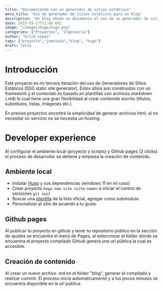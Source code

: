 ```yaml
---
title: "Documentando con un generador de sitios estáticos"
meta_title: "Uso de generador de sitios estáticos para un blog"
description: "Un blog dónde se documenta el uso de un generador de sitios estaticos y archivos tipo markdown para publicar de forma fácil en github pages"
date: 2025-09-17T12:00:00Z
image: "/images/hugo/hugo.png"
categories: ["Proyectos", "Ingeniería"]
author: "Erick López"
tags: ["proyecto","jamstack","blog", "hugo"]
draft: false
---
```


# Introducción
Este proyecto es mi tercera iteración del uso de Generadores de Sitios Estáticos (SSG static site generator). Estos sitios son construidos con un framework y el contenido es basado en plantillas con archivos markdown (.md) lo cual tiene una gran flexibilidad al crear contenido escrito (títulos, substitulos, listas, imágenes etc.)

En previos proyectos encontré la simplicidad de generar archivos html, al no necesitar un servicio no se necesita un hosting.

# Developer experience

Al configurar el ambiente local (proyecto y scripts) y Github pages (2 clicks) el proceso de desarrollar se detiene y empieza la creación de contenido.

## Ambiente local

* Instalar [Hugo](https://gohugo.io/) y sus dependencias (windows 11 en mi caso)
* Crear proyecto `hugo new site <site-name>` e iniciar el control de versiones `git init`
* Buscar una [plantilla](https://themes.gohugo.io/) de la lista oficial, agregar como submodulo
* Personalizar al sitio de acuerdo a tu gusto
  
## Github pages

Al publicar tu proyecto en github y tener tu repositorio público en la sección de ajustes se encuentra el menú de Pages, al seleccionar el folder dónde se encuentra el proyecto compilado Github genera una url pública la cual es accesible.

## Creación de contenido

Al crear un nuevo archivo .md en el folder "blog", generar el compilado y realizar commit. El proceso inicia automaticamente y a los pocos minutos se encuentra disponible en la url pública.